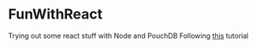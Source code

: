 # FunWithReact
Trying out some react stuff with Node and PouchDB
Following [this](https://blog.cozycloud.cc/post/2015/09/29/Build-and-share-your-single-page-app-with-React%2C-Node-and-Pouchdb%2C-part-I) tutorial
